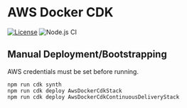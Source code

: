 # AWS Docker CDK

[![License](https://img.shields.io/github/license/shepherdjerred/aws-docker-cdk)](https://github.com/shepherdjerred/aws-docker-cdk/LICENSE)
![Node.js CI](https://github.com/shepherdjerred/aws-docker-cdk/workflows/CI%2FCD/badge.svg)

## Manual Deployment/Bootstrapping

AWS credentials must be set before running.

```
npm run cdk synth
npm run cdk deploy AwsDockerCdkStack
npm run cdk deploy AwsDockerCdkContinuousDeliveryStack
```
